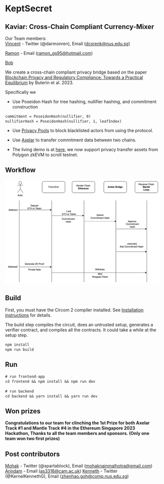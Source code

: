 # KeptSecret

## Kaviar: Cross-Chain Compliant Currency-Mixer



Our Team members:  
  [Vincent](https://github.com/KunPengRen) - Twitter (@darmonren), Email (dcsrenk@nus.edu.sg)

  [Ramon](https://github.com/reymom) - Email (ramon_gs95@hotmail.com)
  
  [Bob](https://github.com/wubozhi)



We create a cross-chain compliant privacy bridge based on the paper [Blockchain Privacy and Regulatory Compliance: Towards a Practical Equilibrium](https://papers.ssrn.com/sol3/papers.cfm?abstract_id=4563364) by Buterin et al. 2023.

Specifically we

- Use Poseidon Hash for tree hashing, nullifier hashing, and commitment construction

```
commitment = PoseidonHash(nullifier, 0)
nullifierHash = PoseidonHash(nullifier, 1, leafIndex)
```

- Use [Privacy Pools](https://github.com/ameensol/privacy-pools) to block blacklisted actors from using the protocol.

- Use [Axelar](https://github.com/axelarnetwork/axelar-core) to transfer commitment data between two chains.

- The living demo is at [here](), we now support privacy transfer assets from Polygon zkEVM to scroll testnet.

## Workflow
[![Kaviar](./video/workflow.png)]()
## Build

First, you must have the Circom 2 compiler installed. See [Installation
instructions](https://docs.circom.io/getting-started/installation/) for details.

The build step compiles the circuit, does an untrusted setup, generates a verifier contract, and compiles all the contracts. It could take a while at the setup step.

```
npm install
npm run build
```

## Run
```
# run frontend-app
cd frontend && npm install && npm run dev

# run backend
cd backend && yarn install && yarn run dev
```
## Won prizes

**Congratulations to our team for clinching the 1st Prize for both Axelar Track #1 and Mantle Track #4 in the Ethereum Singapore 2023 Hackathon, Thanks to all the team members and sponsors. (Only one team won two first prizes)**  

## Post contributors
[Mohak](https://github.com/mnm458) - Twitter (@spartablock), Email (mohaknainmalhotra@gmail.com) 
[Arindam](https://github.com/Arindam2407) - Email (as3316@cam.ac.uk) 
[Kenneth](https://github.com/DarkArtistry) - Twitter (@KernelKennethG), Email (zhenhao.goh@comp.nus.edu.sg)
